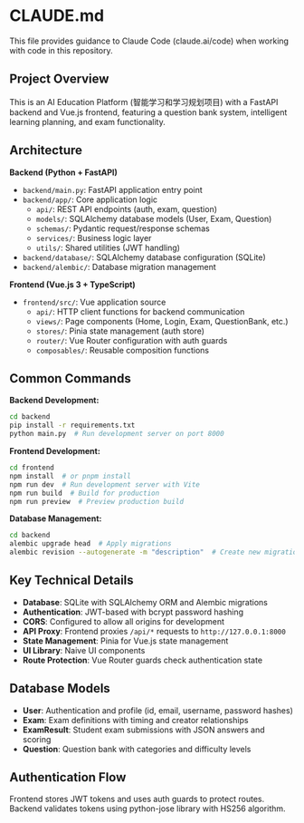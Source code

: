 # CLAUDE.md

This file provides guidance to Claude Code (claude.ai/code) when working with code in this repository.

## Project Overview

This is an AI Education Platform (智能学习和学习规划项目) with a FastAPI backend and Vue.js frontend, featuring a question bank system, intelligent learning planning, and exam functionality.

## Architecture

**Backend (Python + FastAPI)**
- `backend/main.py`: FastAPI application entry point
- `backend/app/`: Core application logic
  - `api/`: REST API endpoints (auth, exam, question)
  - `models/`: SQLAlchemy database models (User, Exam, Question)
  - `schemas/`: Pydantic request/response schemas
  - `services/`: Business logic layer
  - `utils/`: Shared utilities (JWT handling)
- `backend/database/`: SQLAlchemy database configuration (SQLite)
- `backend/alembic/`: Database migration management

**Frontend (Vue.js 3 + TypeScript)**
- `frontend/src/`: Vue application source
  - `api/`: HTTP client functions for backend communication
  - `views/`: Page components (Home, Login, Exam, QuestionBank, etc.)
  - `stores/`: Pinia state management (auth store)
  - `router/`: Vue Router configuration with auth guards
  - `composables/`: Reusable composition functions

## Common Commands

**Backend Development:**
```bash
cd backend
pip install -r requirements.txt
python main.py  # Run development server on port 8000
```

**Frontend Development:**
```bash
cd frontend
npm install  # or pnpm install
npm run dev  # Run development server with Vite
npm run build  # Build for production
npm run preview  # Preview production build
```

**Database Management:**
```bash
cd backend
alembic upgrade head  # Apply migrations
alembic revision --autogenerate -m "description"  # Create new migration
```

## Key Technical Details

- **Database**: SQLite with SQLAlchemy ORM and Alembic migrations
- **Authentication**: JWT-based with bcrypt password hashing
- **CORS**: Configured to allow all origins for development
- **API Proxy**: Frontend proxies `/api/*` requests to `http://127.0.0.1:8000`
- **State Management**: Pinia for Vue.js state management
- **UI Library**: Naive UI components
- **Route Protection**: Vue Router guards check authentication state

## Database Models

- **User**: Authentication and profile (id, email, username, password hashes)
- **Exam**: Exam definitions with timing and creator relationships  
- **ExamResult**: Student exam submissions with JSON answers and scoring
- **Question**: Question bank with categories and difficulty levels

## Authentication Flow

Frontend stores JWT tokens and uses auth guards to protect routes. Backend validates tokens using python-jose library with HS256 algorithm.
